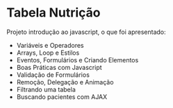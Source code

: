 # Tabela Nutrição
Projeto  introdução ao javascript, o que foi apresentado:

- Variáveis e Operadores
- Arrays, Loop e Estilos
- Eventos, Formulários e Criando Elementos
- Boas Práticas com Javascript
- Validação de Formulários
- Remoção, Delegação e Animação
- Filtrando uma tabela
- Buscando pacientes com AJAX
